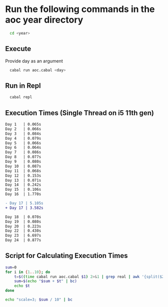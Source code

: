 # Run the following commands in the aoc year directory

```bash
  cd <year>
```

## Execute
Provide day as an argument

```bash
  cabal run aoc.cabal <day>
```

## Run in Repl
```bash
  cabal repl
```

## Execution Times (Single Thread on i5 11th gen)
```diff
Day 1   | 0.065s
Day 2   | 0.066s
Day 3   | 0.084s
Day 4   | 0.079s
Day 5   | 0.066s
Day 6   | 0.064s
Day 7   | 0.086s
Day 8   | 0.077s
Day 9   | 0.080s
Day 10  | 0.087s
Day 11  | 0.068s
Day 12  | 0.153s
Day 13  | 0.071s
Day 14  | 0.242s
Day 15  | 0.106s
Day 16  | 1.770s

- Day 17 | 5.105s
+ Day 17 | 3.582s

Day 18  | 0.070s
Day 19  | 0.080s
Day 20  | 0.223s
Day 22  | 0.430s
Day 23  | 6.697s
Day 24  | 0.877s
```

## Script for Calculating Execution Times
```bash
sum=0
for i in {1..10}; do
	t=$((time cabal run aoc.cabal $1) 2>&1 | grep real | awk '{split($2, a, "m"); print a[1] * 60 + a[2]}')
	sum=$(echo "$sum + $t" | bc)
	echo $t
done

echo "scale=3; $sum / 10" | bc
```

